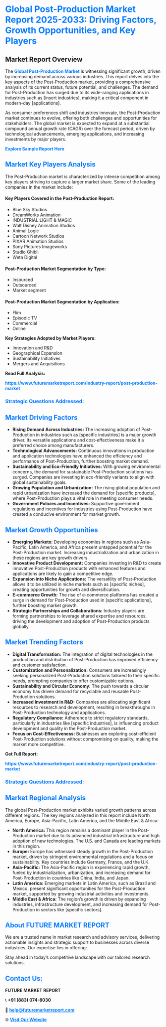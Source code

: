 <h1 style="color: #007BFF;">Global Post-Production Market Report 2025-2033: Driving Factors, Growth Opportunities, and Key Players</h1>

<section id="overview">
<h2>Market Report Overview</h2>
<p>The <a href="https://www.futuremarketreport.com/industry-report/post-production-market" style="color: #007BFF; text-decoration: none;"><strong>Global Post-Production Market</strong></a> is witnessing significant growth, driven by increasing demand across various industries. This report delves into the key aspects of the Post-Production market, providing a comprehensive analysis of its current status, future potential, and challenges. The demand for Post-Production has surged due to its wide-ranging applications in industries such as [insert industries], making it a critical component in modern-day [applications].</p>
<p>As consumer preferences shift and industries innovate, the Post-Production market continues to evolve, offering both challenges and opportunities for stakeholders. The global market is expected to expand at a substantial compound annual growth rate (CAGR) over the forecast period, driven by technological advancements, emerging applications, and increasing investments by major players.</p>
</section>

<section id="overview">
<p><a href="https://www.futuremarketreport.com/request-sample/reportId=51078" style="color: #007BFF; text-decoration: none;"><strong>Explore Sample Report Here</strong></a></p>
</section>

<section id="key-players">
<h2 style="color: #007BFF;">Market Key Players Analysis</h2>
<p>The Post-Production market is characterized by intense competition among key players striving to capture a larger market share. Some of the leading companies in the market include:</p>
<h4>Key Players Covered in the Post-Production Report:</h4>
<ul><li>Blue Sky Studios</li><li>DreamWorks Animation</li><li>INDUSTRIAL LIGHT &amp; MAGIC</li><li>Walt Disney Animation Studios</li><li>Animal Logic</li><li>Cartoon Network Studios</li><li>PIXAR Animation Studios</li><li>Sony Pictures Imageworks</li><li>Studio Ghibli</li><li>Weta Digital</li></ul>
<h4>Post-Production Market Segmentation by Type:</h4>
<ul><li>Insourced</li><li>Outsourced</li><li>Market segment</li></ul>

<h4>Post-Production Market Segmentation by Application:</h4>
<ul><li>Flim</li><li>Episodic TV</li><li>Commercial</li><li>Online</li></ul>
<p><strong>Key Strategies Adopted by Market Players:</strong></p>
<ul>
<li>Innovation and R&D</li>
<li>Geographical Expansion</li>
<li>Sustainability Initiatives</li>
<li>Mergers and Acquisitions</li>
</ul>
</section>

<section>
<p><strong>Read Full Analysis: </strong></p><a href="https://www.futuremarketreport.com/industry-report/post-production-market" style="color: #007BFF; text-decoration: none;"><strong>https://www.futuremarketreport.com/industry-report/post-production-market</strong></a>
<h3 style="color: #007BFF;">Strategic Questions Addressed:</h3>
</section>

<section id="driving-factors">
<h2 style="color: #007BFF;">Market Driving Factors</h2>
<ul>
<li><strong>Rising Demand Across Industries:</strong> The increasing adoption of Post-Production in industries such as [specific industries] is a major growth driver. Its versatile applications and cost-effectiveness make it a preferred choice among manufacturers.</li>
<li><strong>Technological Advancements:</strong> Continuous innovations in production and application technologies have enhanced the efficiency and performance of Post-Production, further boosting market demand.</li>
<li><strong>Sustainability and Eco-Friendly Initiatives:</strong> With growing environmental concerns, the demand for sustainable Post-Production solutions has surged. Companies are investing in eco-friendly variants to align with global sustainability goals.</li>
<li><strong>Growing Population and Urbanization:</strong> The rising global population and rapid urbanization have increased the demand for [specific products], where Post-Production plays a vital role in meeting consumer needs.</li>
<li><strong>Government Policies and Incentives:</strong> Supportive government regulations and incentives for industries using Post-Production have created a conducive environment for market growth.</li>
</ul>
</section>

<section id="growth-opportunities">
<h2 style="color: #007BFF;">Market Growth Opportunities</h2>
<ul>
<li><strong>Emerging Markets:</strong> Developing economies in regions such as Asia-Pacific, Latin America, and Africa present untapped potential for the Post-Production market. Increasing industrialization and urbanization in these regions are key growth drivers.</li>
<li><strong>Innovative Product Development:</strong> Companies investing in R&D to create innovative Post-Production products with enhanced features and applications are likely to gain a competitive edge.</li>
<li><strong>Expansion into Niche Applications:</strong> The versatility of Post-Production allows it to be utilized in niche markets such as [specific niches], creating opportunities for growth and diversification.</li>
<li><strong>E-commerce Growth:</strong> The rise of e-commerce platforms has created a surge in demand for Post-Production used in [specific applications], further boosting market growth.</li>
<li><strong>Strategic Partnerships and Collaborations:</strong> Industry players are forming partnerships to leverage shared expertise and resources, driving the development and adoption of Post-Production products globally.</li>
</ul>
</section>

<section id="trending-factors">
<h2 style="color: #007BFF;">Market Trending Factors</h2>
<ul>
<li><strong>Digital Transformation:</strong> The integration of digital technologies in the production and distribution of Post-Production has improved efficiency and customer satisfaction.</li>
<li><strong>Customization and Personalization:</strong> Consumers are increasingly seeking personalized Post-Production solutions tailored to their specific needs, prompting companies to offer customizable options.</li>
<li><strong>Sustainability and Circular Economy:</strong> The push towards a circular economy has driven demand for recyclable and reusable Post-Production solutions.</li>
<li><strong>Increased Investment in R&D:</strong> Companies are allocating significant resources to research and development, resulting in breakthroughs in Post-Production technology and applications.</li>
<li><strong>Regulatory Compliance:</strong> Adherence to strict regulatory standards, particularly in industries like [specific industries], is influencing product development and quality in the Post-Production market.</li>
<li><strong>Focus on Cost-Effectiveness:</strong> Businesses are exploring cost-efficient Post-Production solutions without compromising on quality, making the market more competitive.</li>
</ul>
</section>

<section>
<p><strong>Get Full Report: </strong></p><a href="https://www.futuremarketreport.com/industry-report/post-production-market" style="color: #007BFF; text-decoration: none;"><strong>https://www.futuremarketreport.com/industry-report/post-production-market</strong></a>
<h3 style="color: #007BFF;">Strategic Questions Addressed:</h3>
</section>


<section id="regional-analysis">
<h2 style="color: #007BFF;">Market Regional Analysis</h2>
<p>The global Post-Production market exhibits varied growth patterns across different regions. The key regions analyzed in this report include North America, Europe, Asia-Pacific, Latin America, and the Middle East & Africa:</p>
<ul>
<li><strong>North America:</strong> This region remains a dominant player in the Post-Production market due to its advanced industrial infrastructure and high adoption of new technologies. The U.S. and Canada are leading markets in this region.</li>
<li><strong>Europe:</strong> Europe has witnessed steady growth in the Post-Production market, driven by stringent environmental regulations and a focus on sustainability. Key countries include Germany, France, and the U.K.</li>
<li><strong>Asia-Pacific:</strong> The Asia-Pacific region is experiencing rapid growth, fueled by industrialization, urbanization, and increasing demand for Post-Production in countries like China, India, and Japan.</li>
<li><strong>Latin America:</strong> Emerging markets in Latin America, such as Brazil and Mexico, present significant opportunities for the Post-Production market, supported by growing industrial activities and investments.</li>
<li><strong>Middle East & Africa:</strong> The region’s growth is driven by expanding industries, infrastructure development, and increasing demand for Post-Production in sectors like [specific sectors].</li>
</ul>
</section>

<footer>
<h2 style="color: #007BFF;">About FUTURE MARKET REPORT</h2>
<p>We are a trusted name in market research and advisory services, delivering actionable insights and strategic support to businesses across diverse industries. Our expertise lies in offering:</p>

<p>Stay ahead in today’s competitive landscape with our tailored research solutions.</p>

<h2 style="color: #007BFF;">Contact Us:</h2>
<p><strong>FUTURE MARKET REPORT</strong></p>
<p>📞 <strong>+91 (883) 074-8030</strong></p>
<p>📧 <strong><a href="mailto:help@futuremarketreport.com" style="color: #007BFF;">help@futuremarketreport.com</a></strong></p>
<p>🌐 <strong><a href="https://www.futuremarketreport.com/" style="color: #007BFF;">Visit Our Website</a></strong></p>
</footer>